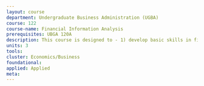 ```yaml
---
layout: course 
department: Undergraduate Business Administration (UGBA)
course: 122
course-name: Financial Information Analysis
prerequisites: UBGA 120A
description: This course is designed to - 1) develop basic skills in financial statement analysis; 2) teach students to identify the relevant financial data used in a variety of decision contexts, such as equity valuation, forecasting firm-level economic variables, distress prediction and credit analysis; 3) help students appreciate the factors that influence the outcome of the financial reporting process, such as the incentives of reporting parties, regulatory rules, and a firm's competitive environment.
units: 3
tools: 
cluster: Economics/Business
foundational: 
applied: Applied
meta: 
---
```

